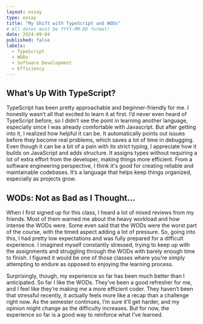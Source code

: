 ```yaml
---
layout: essay
type: essay
title: "My Shift with TypeScript and WODs"
# All dates must be YYYY-MM-DD format!
date: 2024-09-04
published: false
labels:
  - TypeScript
  - WODs
  - Software Development
  - Efficiency
---
```


## What’s Up With TypeScript?

TypeScript has been pretty approachable and beginner-friendly for me. I honestly wasn’t all that excited to learn it at first. I’d never even heard of TypeScript before, so I didn’t see the point in learning another language, especially since I was already comfortable with Javascript. But after getting into it, I realized how helpful it can be. It automatically points out issues before they become real problems, which saves a lot of time in debugging. Even though it can be a bit of a pain with its strict typing, I appreciate how it builds on JavaScript and adds structure. It assigns types without requiring a lot of extra effort from the developer, making things more efficient.  From a software engineering perspective, I think it's good for creating reliable and maintainable codebases. It’s a language that helps keep things organized, especially as projects grow.

## WODs: Not as Bad as I Thought…

When I first signed up for this class, I heard a lot of mixed reviews from my friends. Most of them warned me about the heavy workload and how intense the WODs were. Some even said that the WODs were the worst part of the course, with the timed aspect adding a lot of pressure. So, going into this, I had pretty low expectations and was fully prepared for a difficult  experience. I imagined myself constantly stressed, trying to keep up with the assignments and struggling through the WODs with barely enough time to finish. I figured it would be one of those classes where you're simply attempting to endure as opposed to enjoying the learning process.

Surprisingly, though, my experience so far has been much better than I anticipated. So far I like the WODs. They’ve been a good refresher for me, and I feel like they’re making me a more efficient coder. They haven’t been that stressful recently, it actually feels more like a recap than a challenge right now. As the semester continues, I’m sure it’ll get harder, and my opinion might change as the difficulty increases. But for now, the experience so far is a good way to reinforce what I’ve learned.
